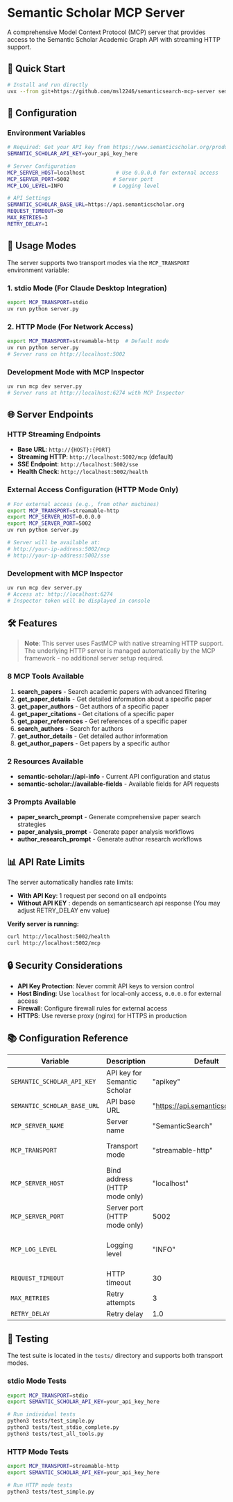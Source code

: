 # Semantic Scholar MCP Server

A comprehensive Model Context Protocol (MCP) server that provides access to the Semantic Scholar Academic Graph API with streaming HTTP support.

## 🚀 Quick Start

```bash
# Install and run directly
uvx --from git+https://github.com/msl2246/semanticsearch-mcp-server semantic-scholar-mcp
```

## 🔧 Configuration

### Environment Variables
```bash
# Required: Get your API key from https://www.semanticscholar.org/product/api
SEMANTIC_SCHOLAR_API_KEY=your_api_key_here

# Server Configuration
MCP_SERVER_HOST=localhost          # Use 0.0.0.0 for external access
MCP_SERVER_PORT=5002              # Server port
MCP_LOG_LEVEL=INFO                # Logging level

# API Settings
SEMANTIC_SCHOLAR_BASE_URL=https://api.semanticscholar.org
REQUEST_TIMEOUT=30
MAX_RETRIES=3
RETRY_DELAY=1
```

## 🎯 Usage Modes

The server supports two transport modes via the `MCP_TRANSPORT` environment variable:

### 1. stdio Mode (For Claude Desktop Integration)
```bash
export MCP_TRANSPORT=stdio
uv run python server.py
```

### 2. HTTP Mode (For Network Access)
```bash
export MCP_TRANSPORT=streamable-http  # Default mode
uv run python server.py
# Server runs on http://localhost:5002
```

### Development Mode with MCP Inspector
```bash
uv run mcp dev server.py
# Server runs at http://localhost:6274 with MCP Inspector
```

## 🌐 Server Endpoints

### HTTP Streaming Endpoints
- **Base URL**: `http://{HOST}:{PORT}`
- **Streaming HTTP**: `http://localhost:5002/mcp` (default)
- **SSE Endpoint**: `http://localhost:5002/sse`
- **Health Check**: `http://localhost:5002/health`

### External Access Configuration (HTTP Mode Only)
```bash
# For external access (e.g., from other machines)
export MCP_TRANSPORT=streamable-http
export MCP_SERVER_HOST=0.0.0.0
export MCP_SERVER_PORT=5002
uv run python server.py

# Server will be available at:
# http://your-ip-address:5002/mcp
# http://your-ip-address:5002/sse
```

### Development with MCP Inspector
```bash
uv run mcp dev server.py
# Access at: http://localhost:6274
# Inspector token will be displayed in console
```

## 🛠️ Features

> **Note**: This server uses FastMCP with native streaming HTTP support. The underlying HTTP server is managed automatically by the MCP framework - no additional server setup required.

### 8 MCP Tools Available
1. **search_papers** - Search academic papers with advanced filtering
2. **get_paper_details** - Get detailed information about a specific paper
3. **get_paper_authors** - Get authors of a specific paper
4. **get_paper_citations** - Get citations of a specific paper
5. **get_paper_references** - Get references of a specific paper
6. **search_authors** - Search for authors
7. **get_author_details** - Get detailed author information
8. **get_author_papers** - Get papers by a specific author

### 2 Resources Available
- **semantic-scholar://api-info** - Current API configuration and status
- **semantic-scholar://available-fields** - Available fields for API requests

### 3 Prompts Available
- **paper_search_prompt** - Generate comprehensive paper search strategies
- **paper_analysis_prompt** - Generate paper analysis workflows
- **author_research_prompt** - Generate author research workflows

## 📊 API Rate Limits

The server automatically handles rate limits:
- **With API Key**: 1 request per second on all endpoints
- **Without API KEY** : depends on semanticsearch api response (You may adjust RETRY_DELAY env value)


**Verify server is running:**
```bash
curl http://localhost:5002/health
curl http://localhost:5002/mcp
```

## 🔒 Security Considerations

- **API Key Protection**: Never commit API keys to version control
- **Host Binding**: Use `localhost` for local-only access, `0.0.0.0` for external access
- **Firewall**: Configure firewall rules for external access
- **HTTPS**: Use reverse proxy (nginx) for HTTPS in production

## 📚 Configuration Reference

| Variable | Description | Default | Options |
|----------|-------------|---------|---------|
| `SEMANTIC_SCHOLAR_API_KEY` | API key for Semantic Scholar | "apikey" | Your API key |
| `SEMANTIC_SCHOLAR_BASE_URL` | API base URL | "https://api.semanticscholar.org" | API endpoint |
| `MCP_SERVER_NAME` | Server name | "SemanticSearch" | Any string |
| `MCP_TRANSPORT` | Transport mode | "streamable-http" | "stdio", "streamable-http" |
| `MCP_SERVER_HOST` | Bind address (HTTP mode only) | "localhost" | "localhost", "0.0.0.0" |
| `MCP_SERVER_PORT` | Server port (HTTP mode only) | 5002 | 1024-65535 |
| `MCP_LOG_LEVEL` | Logging level | "INFO" | "DEBUG", "INFO", "WARNING", "ERROR" |
| `REQUEST_TIMEOUT` | HTTP timeout | 30 | Seconds |
| `MAX_RETRIES` | Retry attempts | 3 | Number |
| `RETRY_DELAY` | Retry delay | 1.0 | Seconds |


## 🧪 Testing

The test suite is located in the `tests/` directory and supports both transport modes.

### stdio Mode Tests
```bash
export MCP_TRANSPORT=stdio
export SEMANTIC_SCHOLAR_API_KEY=your_api_key_here

# Run individual tests
python3 tests/test_simple.py
python3 tests/test_stdio_complete.py
python3 tests/test_all_tools.py
```

### HTTP Mode Tests
```bash
export MCP_TRANSPORT=streamable-http
export SEMANTIC_SCHOLAR_API_KEY=your_api_key_here

# Run HTTP mode tests
python3 tests/test_simple.py
```
